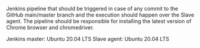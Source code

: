 Jenkins pipeline that should be triggered in case of any commit to the GitHub main/master branch and the execution should happen over the Slave agent. The pipeline should be responsible for installing the latest version of Chrome browser and chromedriver.

Jenkins master: Ubuntu 20.04 LTS
Slave agent:  Ubuntu 20.04 LTS
